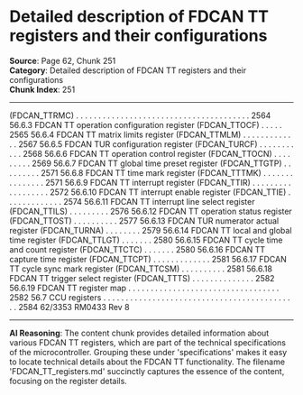 # Detailed description of FDCAN TT registers and their configurations

**Source**: Page 62, Chunk 251  
**Category**: Detailed description of FDCAN TT registers and their configurations  
**Chunk Index**: 251

---

(FDCAN_TTRMC) . . . . . . . . . . . . . . . . . . . . . . . . . . . . . . . . . . . . . . . 2564
56.6.3 FDCAN TT operation configuration register (FDCAN_TTOCF) . . . . . 2565
56.6.4 FDCAN TT matrix limits register (FDCAN_TTMLM) . . . . . . . . . . . . . 2567
56.6.5 FDCAN TUR configuration register (FDCAN_TURCF) . . . . . . . . . . . 2568
56.6.6 FDCAN TT operation control register (FDCAN_TTOCN) . . . . . . . . . 2569
56.6.7 FDCAN TT global time preset register (FDCAN_TTGTP) . . . . . . . . . 2571
56.6.8 FDCAN TT time mark register (FDCAN_TTTMK) . . . . . . . . . . . . . . . 2571
56.6.9 FDCAN TT interrupt register (FDCAN_TTIR) . . . . . . . . . . . . . . . . . . 2572
56.6.10 FDCAN TT interrupt enable register (FDCAN_TTIE) . . . . . . . . . . . . . 2574
56.6.11 FDCAN TT interrupt line select register (FDCAN_TTILS) . . . . . . . . . 2576
56.6.12 FDCAN TT operation status register (FDCAN_TTOST) . . . . . . . . . . 2577
56.6.13 FDCAN TUR numerator actual register (FDCAN_TURNA) . . . . . . . . 2579
56.6.14 FDCAN TT local and global time register (FDCAN_TTLGT) . . . . . . . 2580
56.6.15 FDCAN TT cycle time and count register (FDCAN_TTCTC) . . . . . . . 2580
56.6.16 FDCAN TT capture time register (FDCAN_TTCPT) . . . . . . . . . . . . . 2581
56.6.17 FDCAN TT cycle sync mark register (FDCAN_TTCSM) . . . . . . . . . . 2581
56.6.18 FDCAN TT trigger select register (FDCAN_TTTS) . . . . . . . . . . . . . . 2582
56.6.19 FDCAN TT register map . . . . . . . . . . . . . . . . . . . . . . . . . . . . . . . . . . 2582
56.7 CCU registers . . . . . . . . . . . . . . . . . . . . . . . . . . . . . . . . . . . . . . . . . . . . 2584
62/3353 RM0433 Rev 8

---

**AI Reasoning**: The content chunk provides detailed information about various FDCAN TT registers, which are part of the technical specifications of the microcontroller. Grouping these under 'specifications' makes it easy to locate technical details about the FDCAN TT functionality. The filename 'FDCAN_TT_registers.md' succinctly captures the essence of the content, focusing on the register details.
